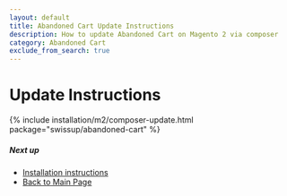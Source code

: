 ```yaml
---
layout: default
title: Abandoned Cart Update Instructions
description: How to update Abandoned Cart on Magento 2 via composer
category: Abandoned Cart
exclude_from_search: true
---
```


# Update Instructions

{% include installation/m2/composer-update.html package="swissup/abandoned-cart" %}

##### Next up

 -  [Installation instructions](../)
 -  [Back to Main Page](../../)
